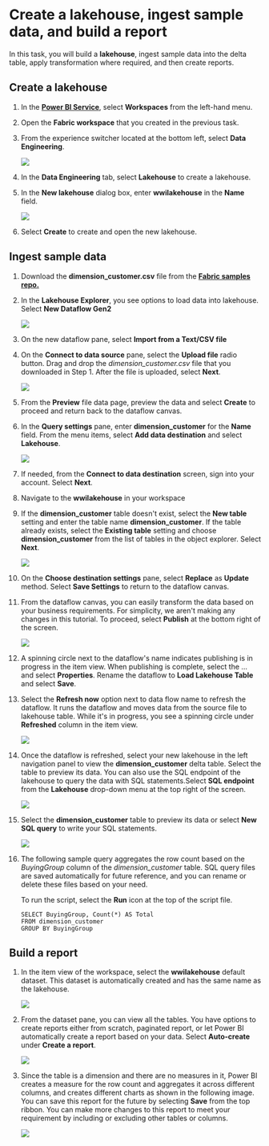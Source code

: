 # Create a lakehouse, ingest sample data, and build a report
In this task, you will build a **lakehouse**, ingest sample data into the delta table, apply transformation where required, and then create reports.

## Create a lakehouse

1. In the **[Power BI Service](https://app.powerbi.com/)**, select **Workspaces** from the left-hand menu.

2. Open the **Fabric workspace** that you created in the previous task.

3. From the experience switcher located at the bottom left, select **Data Engineering**.

   ![](images/workload-switch-data-engineering.png)

5. In the **Data Engineering** tab, select **Lakehouse** to create a lakehouse.

6. In the **New lakehouse** dialog box, enter **wwilakehouse** in the **Name** field.

   ![](images/new-lakehouse-name.png)

8. Select **Create** to create and open the new lakehouse.

## Ingest sample data

1. Download the **dimension_customer.csv** file from the **[Fabric samples repo.](https://github.com/microsoft/fabric-samples/blob/689e78676174d4627fc3855165bde9100cb4d19e/docs-samples/data-engineering/dimension_customer.csv/)**
   
2. In the **Lakehouse Explorer**, you see options to load data into lakehouse. Select **New Dataflow Gen2**

   ![](images/load-data-lakehouse-option.png)

3. On the new dataflow pane, select **Import from a Text/CSV file**

4. On the **Connect to data source** pane, select the **Upload file** radio button. Drag and drop the *dimension_customer.csv* file that you downloaded in Step 1.
   After the file is uploaded, select **Next**.

   ![](images/connection-settings-upload.png)

5. From the **Preview** file data page, preview the data and select **Create** to proceed and return back to the dataflow canvas.

6. In the **Query settings** pane, enter **dimension_customer** for the **Name** field. From the menu items, select **Add data destination** and select **Lakehouse**.

   ![](images/query-settings-add-destination.png)

8. If needed, from the **Connect to data destination** screen, sign into your account. Select **Next**.

9. Navigate to the **wwilakehouse** in your workspace

10. If the **dimension_customer** table doesn't exist, select the **New table** setting and enter the table name **dimension_customer**.
    If the table already exists, select the **Existing table** setting and choose **dimension_customer** from the list of tables in the object explorer. Select **Next**.

    ![](images/choose-destination-table.png)

12. On the **Choose destination settings** pane, select **Replace** as **Update** method. Select **Save Settings** to return to the dataflow canvas.

13. From the dataflow canvas, you can easily transform the data based on your business requirements.
    For simplicity, we aren't making any changes in this tutorial. To proceed, select **Publish** at the bottom right of the screen.

    ![](images/query-settings-publish.png)

15. A spinning circle next to the dataflow's name indicates publishing is in progress in the item view. When publishing is complete, select the ... and select **Properties**.
    Rename the dataflow to **Load Lakehouse Table** and select **Save**.

16. Select the **Refresh now** option next to data flow name to refresh the dataflow. It runs the dataflow and moves data from the source file to lakehouse table.
    While it's in progress, you see a spinning circle under **Refreshed** column in the item view.

    ![](images/dataflow-refresh-now.png)

18. Once the dataflow is refreshed, select your new lakehouse in the left navigation panel to view the **dimension_customer** delta table. Select the table to preview its data. 
    You can also use the SQL endpoint of the lakehouse to query the data with SQL statements.Select **SQL endpoint** from the **Lakehouse** drop-down menu at the top right of the screen.

    ![](images/lakehouse-delta-table.png)
    
20. Select the **dimension_customer** table to preview its data or select **New SQL query** to write your SQL statements.

    ![](images/warehouse-mode-new-sql.png)
    
22. The following sample query aggregates the row count based on the *BuyingGroup* column of the *dimension_customer* table. SQL query files are saved automatically for future reference, and you can rename or delete these files based on your need.

    To run the script, select the **Run** icon at the top of the script file.

     ```
    SELECT BuyingGroup, Count(*) AS Total
    FROM dimension_customer
    GROUP BY BuyingGroup
    ```

## Build a report

1. In the item view of the workspace, select the **wwilakehouse** default dataset. This dataset is automatically created and has the same name as the lakehouse.

   ![](images/workspace-default-dataset.png)

2. From the dataset pane, you can view all the tables. You have options to create reports either from scratch, paginated report, or let Power BI automatically create a report based on your data. Select **Auto-create** under **Create a report**.

   ![](images/dataset-details-create-report.png)

3. Since the table is a dimension and there are no measures in it, Power BI creates a measure for the row count and aggregates it across different columns, and creates different charts as shown in the following image. You can save this report for the future by selecting **Save** from the top ribbon. You can make more changes to this report to meet your requirement by including or excluding other tables or columns.
 
   ![](images/quick-summary-reportt.png)
   
